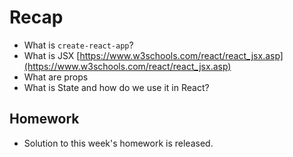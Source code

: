 # Recap

- What is `create-react-app`?
- What is JSX [https://www.w3schools.com/react/react_jsx.asp](https://www.w3schools.com/react/react_jsx.asp)
- What are props
- What is State and how do we use it in React?

## Homework

- Solution to this week's homework is released.
